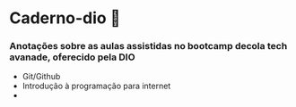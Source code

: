 # Caderno-dio 📖
### Anotações sobre as aulas assistidas no bootcamp decola tech avanade, oferecido pela DIO
 - Git/Github
 - Introdução à programação para internet
 - 
